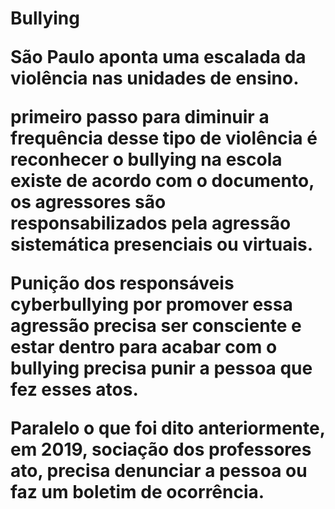 <h1>Bullying
<p>São Paulo aponta uma escalada da violência nas unidades de ensino.
<p> primeiro passo para diminuir a frequência desse tipo de violência é reconhecer o bullying na escola existe  de acordo com o documento, os agressores são responsabilizados pela agressão sistemática presenciais ou virtuais.
<p> Punição dos responsáveis <strong>cyberbullying<stron> por promover essa agressão precisa ser consciente e estar dentro para acabar com o bullying precisa punir a pessoa que fez esses atos.
<p>Paralelo o que foi dito anteriormente, em 2019, sociação dos professores ato, precisa denunciar a pessoa ou faz um boletim de ocorrência.
